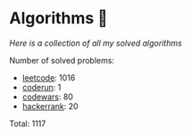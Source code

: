 # Algorithms 🏯

_Here is a collection of all my solved algorithms_

Number of solved problems:
- [leetcode](https://leetcode.com): 1016
- [coderun](https://coderun.yandex.ru/): 1
- [codewars](https://www.codewars.com): 80
- [hackerrank](https://www.hackerrank.com): 20

Total: 1117
